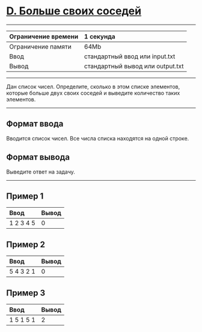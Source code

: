 # [D. Больше своих соседей](https://contest.yandex.ru/contest/27472/problems/D/)

---
| Ограничение времени | 1 секунда |
| :--- |:---|
| Ограничение памяти | 64Mb |
| Ввод | стандартный ввод или input.txt |
| Вывод | стандартный вывод или output.txt |
---

Дан список чисел. Определите, сколько в этом списке элементов, которые больше двух своих соседей и выведите количество таких элементов.

---
## Формат ввода
Вводится список чисел. Все числа списка находятся на одной строке.

## Формат вывода
Выведите ответ на задачу.

---
## Пример 1

| Ввод | Вывод |
| :--- | :--- |
| 1 2 3 4 5 | 0 |

## Пример 2

| Ввод | Вывод |
| :--- | :--- |
| 5 4 3 2 1 | 0 |

## Пример 3

| Ввод | Вывод |
| :--- | :--- |
| 1 5 1 5 1 | 2 |
